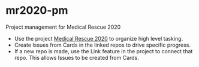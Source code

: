 # mr2020-pm
Project management for Medical Rescue 2020

* Use the project [Medical Rescue 2020](https://github.com/orgs/RhinohawkUAV/projects/1) to organize high level tasking.
* Create Issues from Cards in the linked repos to drive specific progress. 
* If a new repo is made, use the Link feature in the project to connect that repo. This allows Issues to be created from Cards.
